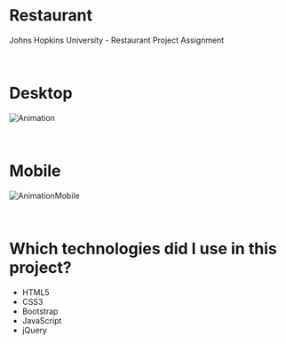 # Restaurant

Johns Hopkins University - Restaurant Project Assignment

<br/>

# Desktop

![Animation](./Animation.gif)

<br/>

# Mobile

![AnimationMobile](./AnimationMobile.gif)

<br/>

# Which technologies did I use in this project?

- HTML5
- CSS3
- Bootstrap
- JavaScript
- jQuery
